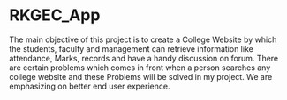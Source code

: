 # RKGEC_App
The main objective of this project is to create a College Website by which the students, faculty and management can retrieve
information like attendance, Marks, records and have a handy discussion on forum. 
There are certain problems which comes in front when a person searches any college website 
and these Problems will be solved in my project. We are emphasizing on better end user experience.
